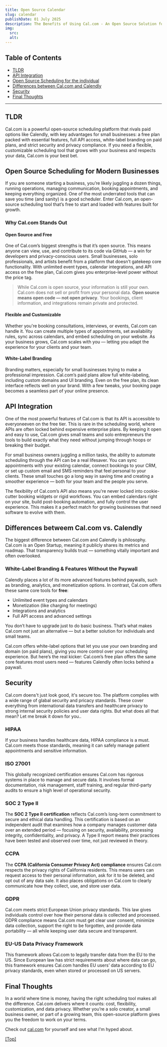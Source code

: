 ```yaml
---
title: Open Source Calendar
slug: calendar
publishDate: 01 July 2025
description: The Benefits of Using Cal.com - An Open Source Solution for Small Businesses
img:
  src: 
  alt:
---
```


## <a name="top"></a> Table of Contents

- [TLDR](#tldr)
- [API Integration](#api)
- [Open Source Scheduling for the individual](#intro)
- [Differences between Cal.com and Calendly](#difference)
- [Security](#security)
- [Final Thoughts](#thoughts)

---

## <a name="tldr"></a> TLDR

Cal.com is a powerful open-source scheduling platform that rivals paid options like Calendly, with key advantages for small businesses: a free plan packed with essential features, full API access, white-label branding on paid plans, and strict security and privacy compliance. If you need a flexible, customizable scheduling tool that grows with your business and respects your data, Cal.com is your best bet.

## <a name="intro"></a> Open Source Scheduling for Modern Businesses

If you are someone starting a business, you’re likely juggling a dozen things, running operations, managing communication, booking appointments, and keeping everything organized. One of the most underrated tools that can save you time (and sanity) is a good scheduler. Enter Cal.com, an open-source scheduling tool that’s free to start and loaded with features built for growth.

### Why Cal.com Stands Out

#### Open Source and Free

One of Cal.com’s biggest strengths is that it’s open source. This means anyone can view, use, and contribute to its code via GitHub — a win for developers and privacy-conscious users. Small businesses, solo professionals, and artists benefit from a platform that doesn’t gatekeep core functionality. With unlimited event types, calendar integrations, and API access on the free plan, Cal.com gives you enterprise-level power without the price tag.

>While Cal.com is open source, your information is still your own. Cal.com does not sell or profit from your personal data. **Open source means open code — not open privacy**. Your bookings, client information, and integrations remain private and protected.

#### Flexible and Customizable

Whether you're booking consultations, interviews, or events, Cal.com can handle it. You can create multiple types of appointments, set availability rules, sync across calendars, and embed scheduling on your website. As your business grows, Cal.com scales with you — letting you adapt the experience for your clients and your team.

#### White-Label Branding

Branding matters, especially for small businesses trying to make a professional impression. Cal.com’s paid plans allow full white-labeling, including custom domains and UI branding. Even on the free plan, its clean interface reflects well on your brand. With a few tweaks, your booking page becomes a seamless part of your online presence.

## <a name="api"></a>API Integration

One of the most powerful features of Cal.com is that its API is accessible to everyoneeven on the free tier. This is rare in the scheduling world, where APIs are often locked behind expensive enterprise plans. By keeping it open and easy to use, Cal.com gives small teams and solo entrepreneurs the tools to build exactly what they need without jumping through hoops or breaking their budget.

For small business owners juggling a million tasks, the ability to automate scheduling through the API can be a real lifesaver. You can sync appointments with your existing calendar, connect bookings to your CRM, or set up custom email and SMS reminders that feel personal to your clients. These small touches go a long way in saving time and creating a smoother experience — both for your team and the people you serve.

The flexibility of Cal.com’s API also means you're never locked into cookie-cutter booking widgets or rigid workflows. You can embed calendars right on your site, build post-booking automation, and fully control the user experience. This makes it a perfect match for growing businesses that need software to evolve with them.

## <a name="difference"></a>Differences betweem Cal.com vs. Calendly

The biggest difference between Cal.com and Calendly is philosophy. Cal.com is an Open Startup, meaning it publicly shares its metrics and roadmap. That transparency builds trust — something vitally important and often overlooked.

### White-Label Branding & Features Without the Paywall

Calendly places a lot of its more advanced features behind paywalls, such as branding, analytics, and monetization options. In contrast, Cal.com offers these same core tools for **free**:

- Unlimited event types and calendars
- Monetization (like charging for meetings)
- Integrations and analytics
- Full API access and advanced settings

You don’t have to upgrade just to do basic business. That’s what makes Cal.com not just an alternative — but a better solution for individuals and small teams.

Cal.com offers white-label options that let you use your own branding and domain (on paid plans), giving you more control over your scheduling experience. But here’s the real kicker: Cal.com’s free plan offers the same core features most users need — features Calendly often locks behind a paywall.

## <a name="Security"></a>Security

Cal.com doens't just look good, it's secure too. The platform complies with a wide range of glabal security and pricacy standards. These cover everything from international data transfers and healthcare privacy to strong internal security policies and user data rights. But what does all that mean? Let me break it down for you..

### HIPAA

If your business handles healthcare data, HIPAA compliance is a must. Cal.com meets those standards, meaning it can safely manage patient appointments and sensitive information.

### ISO 27001

This globally recognized certification ensures Cal.com has rigorous systems in place to manage and secure data. It involves formal documentation, risk management, staff training, and regular third-party audits to ensure a high level of operational security.

### SOC 2 Type II

The **SOC 2 Type II certification** reflects Cal.com’s long-term commitment to secure and ethical data handling. This certification is based on an independent audit that examines how a company manages customer data over an extended period — focusing on security, availability, processing integrity, confidentiality, and privacy. A Type II report means their practices have been tested and observed over time, not just reviewed in theory.

### CCPA

The **CCPA (California Consumer Privacy Act) compliance** ensures Cal.com respects the privacy rights of California residents. This means users can request access to their personal information, ask for it to be deleted, and opt out of any data sale. It also places obligations on Cal.com to clearly communicate how they collect, use, and store user data.

### GDPR

 Cal.com meets strict European Union privacy standards. This law gives individuals control over how their personal data is collected and processed. GDPR compliance means Cal.com must get clear user consent, minimize data collection, support the right to be forgotten, and provide data portability — all while keeping user data secure and transparent.

### EU-US Data Privacy Framework

This framework allows Cal.com to legally transfer data from the EU to the US. Since European law has strict requirements about where data can go, this framework ensures Cal.com handles EU users’ data according to EU privacy standards, even when stored or processed on US servers.

## <a name="thoughts"></a>Final Thoughts

In a world where time is money, having the right scheduling tool makes all the difference. Cal.com delivers where it counts: cost, flexibility, customization, and data privacy. Whether you’re a solo creator, a small business owner, or part of a growing team, this open-source platform gives you the freedom to work on your terms.

Check out [cal.com](cal.com) for yourself and see what I'm hyped about.

[[Top]](#top)
